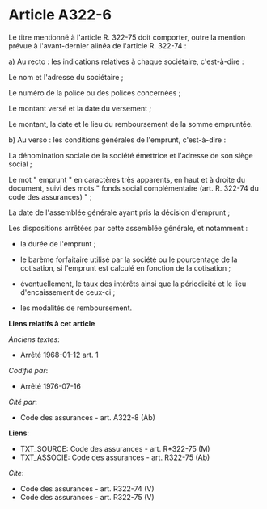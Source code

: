 # Article A322-6

Le titre mentionné à l'article R. 322-75 doit comporter, outre la mention prévue à l'avant-dernier alinéa de l'article R.
322-74 : 

a) Au recto : les indications relatives à chaque sociétaire, c'est-à-dire : 

Le nom et l'adresse du sociétaire ; 

Le numéro de la police ou des polices concernées ; 

Le montant versé et la date du versement ; 

Le montant, la date et le lieu du remboursement de la somme empruntée. 

b) Au verso : les conditions générales de l'emprunt, c'est-à-dire : 

La dénomination sociale de la société émettrice et l'adresse de son siège social ; 

Le mot " emprunt " en caractères très apparents, en haut et à droite du document, suivi des mots " fonds social
complémentaire (art. R. 322-74 du code des assurances) " ; 

La date de l'assemblée générale ayant pris la décision d'emprunt ; 

Les dispositions arrêtées par cette assemblée générale, et notamment :

- la durée de l'emprunt ;

- le barème forfaitaire utilisé par la société ou le pourcentage de la cotisation, si l'emprunt est calculé en fonction de la
cotisation ;

- éventuellement, le taux des intérêts ainsi que la périodicité et le lieu d'encaissement de ceux-ci ;

- les modalités de remboursement.

**Liens relatifs à cet article**

_Anciens textes_:

  - Arrêté 1968-01-12 art. 1

_Codifié par_:

  - Arrêté 1976-07-16

_Cité par_:

  - Code des assurances - art. A322-8 (Ab)

**Liens**:

  - TXT_SOURCE: Code des assurances - art. R*322-75 (M)
  - TXT_ASSOCIE: Code des assurances - art. R322-75 (Ab)

_Cite_:

  - Code des assurances - art. R322-74 (V)
  - Code des assurances - art. R322-75 (V)

